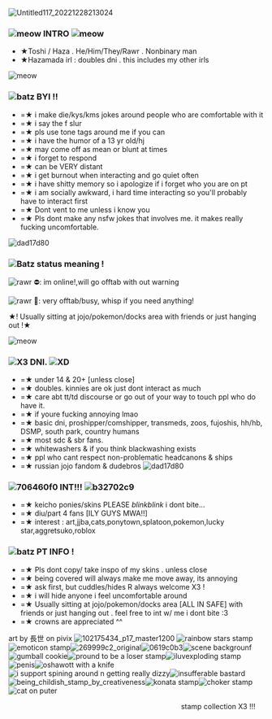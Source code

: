 
![Untitled117_20221228213024](https://user-images.githubusercontent.com/117339244/209820397-eda1b2a3-6a2e-4388-bd2e-08cdab3ccedb.png)

### ![meow](https://wilardo.crd.co/assets/images/gallery27/2adffdd1.png?v=ee8a995d) INTRO ![meow](https://wilardo.crd.co/assets/images/gallery27/f5721db8.png?v=ee8a995d)
  - ★Toshi / Haza . He/Him/They/Rawr . Nonbinary man 
  - ★Hazamada irl : doubles dni . this includes my other irls

![meow](https://autism.crd.co/assets/images/gallery01/235aabb0.png?v=69d6a439)

### ![batz](https://autism.crd.co/assets/images/gallery07/dcc63613.gif?v=69d6a439) BYI !!
- =★ i make die/kys/kms jokes around people who are comfortable with it
- =★ i say the f slur
- =★ pls use tone tags around me if you can
- =★ i have the humor of a 13 yr old/hj
- =★ may come off as mean or blunt at times
- =★ i forget to respond
- =★ can be VERY distant
- =★ i get burnout when interacting and go quiet often
- =★ i have shitty memory so i apologize if i forget who you are on pt
- =★ i am socially awkward, i hard time interacting so you'll probably have to interact first
- =★ Dont vent to me unless i know you
- =★ Pls dont make any nsfw jokes that involves me. it makes really fucking uncomfortable.

![dad17d80](https://autism.crd.co/assets/images/gallery01/61387993.png?v=69d6a439)

### ![Batz](https://autism.crd.co/assets/images/gallery07/dcc63613.gif?v=69d6a439) status meaning !
![rawr](https://wilardo.crd.co/assets/images/gallery23/c06d76c0.gif?v=ee8a995d) ⛔: im online!,will go offtab with out warning 

![rawr](https://wilardo.crd.co/assets/images/gallery23/c06d76c0.gif?v=ee8a995d) 🌙: very offtab/busy, whisp if you need anything!

★! Usually sitting at jojo/pokemon/docks area with friends or just hanging out !★

![meow](https://autism.crd.co/assets/images/gallery01/235aabb0.png?v=69d6a439)

### ![X3](https://wilardo.crd.co/assets/images/gallery04/a5206706.gif?v=ee8a995d) DNI. ![XD](https://wilardo.crd.co/assets/images/gallery18/7726ea4c.png?v=ee8a995d)
- =★ under 14 & 20+ [unless close]
- =★ doubles. kinnies are ok just dont interact as much
- =★ care abt tt/td discourse or go out of your way to touch ppl who do have it.
- =★ if youre fucking annoying lmao
- =★ basic dni, proshipper/comshipper, transmeds, zoos, fujoshis, hh/hb, DSMP, south park, country humans
- =★ most sdc & sbr fans.
- =★ whitewashers & if you think blackwashing exists
- =★ ppl who cant respect non-problematic headcanons & ships
- =★ russian jojo fandom & dudebros
![dad17d80](https://autism.crd.co/assets/images/gallery01/61387993.png?v=69d6a439)
### ![706460f0](https://wilardo.crd.co/assets/images/gallery27/7cba8c82.gif?v=ee8a995d) INT!!! ![b32702c9](https://wilardo.crd.co/assets/images/gallery14/ec2291ee.gif?v=ee8a995d)
- =★ keicho ponies/skins PLEASE *blinkblink* i dont bite...
- =★ diu/part 4 fans [ILY GUYS MWA!!]
- =★ interest : art,jjba,cats,ponytown,splatoon,pokemon,lucky star,aggretsuko,roblox

### ![batz](https://autism.crd.co/assets/images/gallery07/dcc63613.gif?v=69d6a439) PT INFO !
- =★  Pls dont copy/ take inspo of my skins . unless close
- =★  being covered will always make me move away, its annoying
- =★ ask first, but cuddles/hides R always welcome X3 !
- =★ i will hide anyone i feel uncomfortable around
- =★ Usually sitting at jojo/pokemon/docks area [ALL IN SAFE] with friends or just hanging out . feel free to int w/ me i dont bite :3
- =★  crowns are appreciated ^^

art by 長世 on pivix
![102175434_p17_master1200](https://user-images.githubusercontent.com/117339244/209928101-c6b2abc3-bafd-4b8a-a1cb-3709447d4525.jpg)
![rainbow stars stamp](https://user-images.githubusercontent.com/117339244/209931792-c9567d39-c85b-4a4a-b5dd-fe35cdd2fe07.gif)![emoticon stamp](https://user-images.githubusercontent.com/117339244/209932241-181b81db-6b29-475c-a386-afcc45f8a19d.gif)![269999c2_original](https://user-images.githubusercontent.com/117339244/209932720-06296cc6-b7e2-48be-af9e-dd355aee5684.gif)![0619c0b3](https://user-images.githubusercontent.com/117339244/209933270-c5adf91e-e9cb-483b-946a-c9d69f5f1bb8.gif)![scene backgrounf](https://user-images.githubusercontent.com/117339244/209933554-6f19f3ba-60b6-4571-a40d-11d76244bd69.gif)![gumball cookie](https://user-images.githubusercontent.com/117339244/209935393-83888247-61de-47ff-84fd-57068459f65b.png)![pround to be a loser stamp](https://user-images.githubusercontent.com/117339244/209936637-d33f5bfc-fa63-450d-be07-28f8770da647.jpg)![iluvexploding stamp](https://user-images.githubusercontent.com/117339244/209938528-a0dffe4a-8ffd-46f6-9217-4476922b20f6.gif)![penis](https://user-images.githubusercontent.com/117339244/212541924-72199f23-37d2-4d6c-ad85-3096a9ffb8f3.jpg)![oshawott with a knife](https://user-images.githubusercontent.com/117339244/212542101-091d9863-6e87-4ff7-b6c8-692fd2e6f36e.png)![i support spining around n getting really dizzy](https://user-images.githubusercontent.com/117339244/212542179-f12c12a6-8b35-4045-87dd-8fd8498cbffa.png)![insufferable bastard](https://user-images.githubusercontent.com/117339244/212542217-ca7de1fe-ac67-4e64-bbad-d96c5d923de4.png)![being_childish_stamp_by_creativeness](https://user-images.githubusercontent.com/117339244/212542291-66becdc4-93d0-42a7-8588-430fd4519c4e.gif)![konata stamp](https://user-images.githubusercontent.com/117339244/212819790-82d4c639-9571-4517-ab2e-9d4ee202d6bf.gif)![choker stamp](https://user-images.githubusercontent.com/117339244/212819803-303728af-870f-4cd1-af1f-8648a1256d61.png)![cat on puter](https://user-images.githubusercontent.com/117339244/214533302-26f9a8ee-2ac3-4495-bbc9-9dd8bcb9ba58.gif)


                         stamp collection X3 !!!
